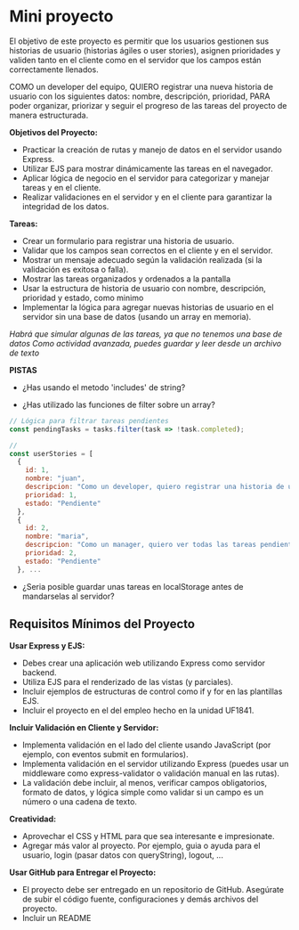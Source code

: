 # Mini proyecto
El objetivo de este proyecto es permitir que los usuarios gestionen sus historias de usuario (historias ágiles o user stories), asignen prioridades y validen tanto en el cliente como en el servidor que los campos están correctamente llenados. 

COMO un developer del equipo,
QUIERO registrar una nueva historia de usuario con los siguientes datos: nombre, descripción, prioridad,
PARA poder organizar, priorizar y seguir el progreso de las tareas del proyecto de manera estructurada.



**Objetivos del Proyecto:**
- Practicar la creación de rutas y manejo de datos en el servidor usando Express.
- Utilizar EJS para mostrar dinámicamente las tareas en el navegador.
- Aplicar lógica de negocio en el servidor para categorizar y manejar tareas y en el cliente.
- Realizar validaciones en el servidor y en el cliente para garantizar la integridad de los datos.


**Tareas:**
- Crear un formulario para registrar una historia de usuario.
- Validar que los campos sean correctos en el cliente y en el servidor.
- Mostrar un mensaje adecuado según la validación realizada (si la validación es exitosa o falla).
- Mostrar las tareas organizados y ordenados a la pantalla
- Usar la estructura de historia de usuario con nombre, descripción, prioridad y estado, como minimo
- Implementar la lógica para agregar nuevas historias de usuario en el servidor sin una base de datos (usando un array en memoria).

*Habrá que simular algunas de las tareas, ya que no tenemos una base de datos*
*Como actividad avanzada, puedes guardar y leer desde un archivo de texto*

**PISTAS**

- ¿Has usando el metodo 'includes' de string?

- ¿Has utilizado las funciones de filter sobre un array?

```javascript
// Lógica para filtrar tareas pendientes
const pendingTasks = tasks.filter(task => !task.completed);
```

```javascript
// 
const userStories = [
  {
    id: 1,
    nombre: "juan",
    descripcion: "Como un developer, quiero registrar una historia de usuario para organizar las tareas del proyecto.",
    prioridad: 1,
    estado: "Pendiente"
  },
  {
    id: 2,
    nombre: "maria",
    descripcion: "Como un manager, quiero ver todas las tareas pendientes para asignarlas a los miembros del equipo.",
    prioridad: 2,
    estado: "Pendiente"
  }, ...
```

- ¿Seria posible guardar unas tareas en localStorage antes de mandarselas al servidor?


## Requisitos Mínimos del Proyecto
**Usar Express y EJS:**
- Debes crear una aplicación web utilizando Express como servidor backend.
- Utiliza EJS para el renderizado de las vistas (y parciales).
- Incluir ejemplos de estructuras de control como if y for en las plantillas EJS.
- Incluir el proyecto en el del empleo hecho en la unidad UF1841.


**Incluir Validación en Cliente y Servidor:**

- Implementa validación en el lado del cliente usando JavaScript (por ejemplo, con eventos submit en formularios).
- Implementa validación en el servidor utilizando Express (puedes usar un middleware como express-validator o validación manual en las rutas).
- La validación debe incluir, al menos, verificar campos obligatorios, formato de datos, y lógica simple como validar si un campo es un número o una cadena de texto.

**Creatividad:**

- Aprovechar el CSS y HTML para que sea interesante e impresionate.
- Agregar más valor al proyecto. Por ejemplo, guia o ayuda para el usuario, login (pasar datos con queryString), logout, ...

**Usar GitHub para Entregar el Proyecto:**

- El proyecto debe ser entregado en un repositorio de GitHub.
Asegúrate de subir el código fuente, configuraciones y demás archivos del proyecto.
- Incluir un README

